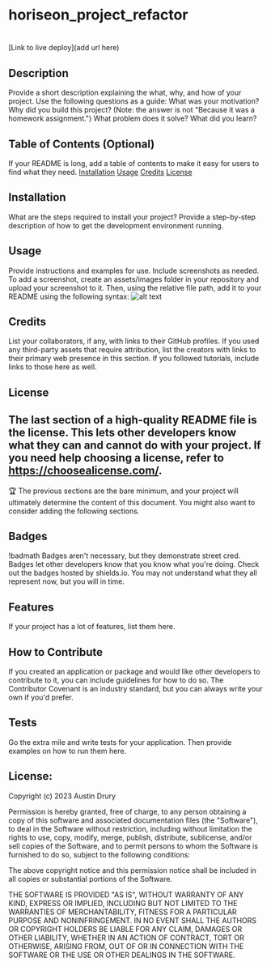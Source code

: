 # horiseon_project_refactor
# <Your-Project-Title>
[Link to live deploy](add url here)
## Description
Provide a short description explaining the what, why, and how of your project. Use the following questions as a guide:
What was your motivation?
Why did you build this project? (Note: the answer is not "Because it was a homework assignment.")
What problem does it solve?
What did you learn?
## Table of Contents (Optional)
If your README is long, add a table of contents to make it easy for users to find what they need.
[Installation](#installation)
[Usage](#usage)
[Credits](#credits)
[License](#license)
## Installation
What are the steps required to install your project? Provide a step-by-step description of how to get the development environment running.
## Usage
Provide instructions and examples for use. Include screenshots as needed.
To add a screenshot, create an assets/images folder in your repository and upload your screenshot to it. Then, using the relative file path, add it to your README using the following syntax:
![alt text](assets/images/screenshot.png)
## Credits
List your collaborators, if any, with links to their GitHub profiles.
If you used any third-party assets that require attribution, list the creators with links to their primary web presence in this section.
If you followed tutorials, include links to those here as well.
## License
The last section of a high-quality README file is the license. This lets other developers know what they can and cannot do with your project. If you need help choosing a license, refer to https://choosealicense.com/.
---
:trophy: The previous sections are the bare minimum, and your project will ultimately determine the content of this document. You might also want to consider adding the following sections.
## Badges
!badmath
Badges aren't necessary, but they demonstrate street cred. Badges let other developers know that you know what you're doing. Check out the badges hosted by shields.io. You may not understand what they all represent now, but you will in time.
## Features
If your project has a lot of features, list them here.
## How to Contribute
If you created an application or package and would like other developers to contribute to it, you can include guidelines for how to do so. The Contributor Covenant is an industry standard, but you can always write your own if you'd prefer.
## Tests
Go the extra mile and write tests for your application. Then provide examples on how to run them here.
## License:
Copyright (c) 2023 Austin Drury

Permission is hereby granted, free of charge, to any person obtaining a copy
of this software and associated documentation files (the "Software"), to deal
in the Software without restriction, including without limitation the rights
to use, copy, modify, merge, publish, distribute, sublicense, and/or sell
copies of the Software, and to permit persons to whom the Software is
furnished to do so, subject to the following conditions:

The above copyright notice and this permission notice shall be included in all
copies or substantial portions of the Software.

THE SOFTWARE IS PROVIDED "AS IS", WITHOUT WARRANTY OF ANY KIND, EXPRESS OR
IMPLIED, INCLUDING BUT NOT LIMITED TO THE WARRANTIES OF MERCHANTABILITY,
FITNESS FOR A PARTICULAR PURPOSE AND NONINFRINGEMENT. IN NO EVENT SHALL THE
AUTHORS OR COPYRIGHT HOLDERS BE LIABLE FOR ANY CLAIM, DAMAGES OR OTHER
LIABILITY, WHETHER IN AN ACTION OF CONTRACT, TORT OR OTHERWISE, ARISING FROM,
OUT OF OR IN CONNECTION WITH THE SOFTWARE OR THE USE OR OTHER DEALINGS IN THE
SOFTWARE.
